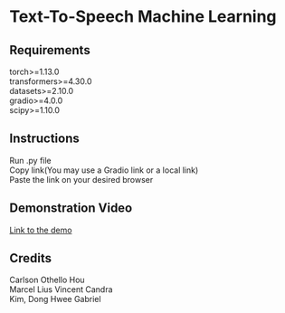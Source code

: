 # Text-To-Speech Machine Learning

## Requirements
torch>=1.13.0  
transformers>=4.30.0  
datasets>=2.10.0  
gradio>=4.0.0  
scipy>=1.10.0  


## Instructions
Run .py file  
Copy link(You may use a Gradio link or a local link)  
Paste the link on your desired browser  


## Demonstration Video
[Link to the demo](https://drive.google.com/file/d/1QUHzgi1P4QfIg9Uj85t93CUEsuySuz6k/view?usp=sharing)  


## Credits
Carlson Othello Hou  
Marcel Lius Vincent Candra  
Kim, Dong Hwee Gabriel  

